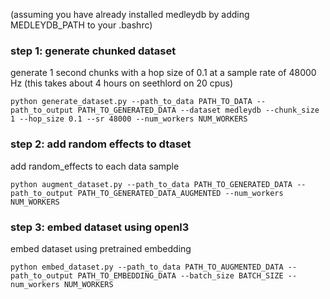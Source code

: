 

(assuming you have already installed medleydb by adding MEDLEYDB_PATH to your .bashrc)
### step 1: generate chunked dataset

generate 1 second chunks with a hop size of 0.1 at a sample rate of 48000 Hz
(this takes about 4 hours on seethlord on 20 cpus)
```
python generate_dataset.py --path_to_data PATH_TO_DATA --path_to_output PATH_TO_GENERATED_DATA --dataset medleydb --chunk_size 1 --hop_size 0.1 --sr 48000 --num_workers NUM_WORKERS
```

### step 2: add random effects to dtaset

add random_effects to each data sample
```
python augment_dataset.py --path_to_data PATH_TO_GENERATED_DATA --path_to_output PATH_TO_GENERATED_DATA_AUGMENTED --num_workers NUM_WORKERS 
```

### step 3: embed dataset using openl3 

embed dataset using pretrained embedding
```
python embed_dataset.py --path_to_data PATH_TO_AUGMENTED_DATA --path_to_output PATH_TO_EMBEDDING_DATA --batch_size BATCH_SIZE --num_workers NUM_WORKERS
```

